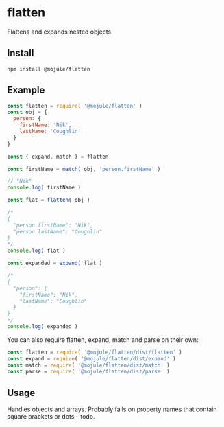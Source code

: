 # flatten

Flattens and expands nested objects

## Install

`npm install @mojule/flatten`

## Example

```javascript
const flatten = require( '@mojule/flatten' )
const obj = {
  person: {
    firstName: 'Nik',
    lastName: 'Coughlin'
  }
}

const { expand, match } = flatten

const firstName = match( obj, 'person.firstName' )

// "Nik"
console.log( firstName )

const flat = flatten( obj )

/*
{
  "person.firstName": "Nik",
  "person.lastName": "Coughlin"
}
*/
console.log( flat )

const expanded = expand( flat )

/*
{
  "person": {
    "firstName": "Nik",
    "lastName": "Coughlin"
  }
}
*/
console.log( expanded )
```

You can also require flatten, expand, match and parse on their own:

```javascript
const flatten = require( '@mojule/flatten/dist/flatten' )
const expand = require( '@mojule/flatten/dist/expand' )
const match = require( '@mojule/flatten/dist/match' )
const parse = require( '@mojule/flatten/dist/parse' )
```

## Usage

Handles objects and arrays. Probably fails on property names that contain
square brackets or dots - todo.
